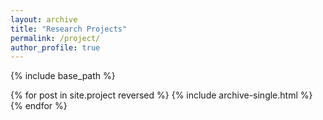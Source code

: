 ```yaml
---
layout: archive
title: "Research Projects"
permalink: /project/
author_profile: true
---
```



{% include base_path %}

{% for post in site.project reversed %}
  {% include archive-single.html %}
{% endfor %}
